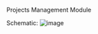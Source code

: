 Projects Management Module

Schematic:
![image](https://github.com/user-attachments/assets/49e25dea-7b95-4a88-af44-2ad840c3ec37)

